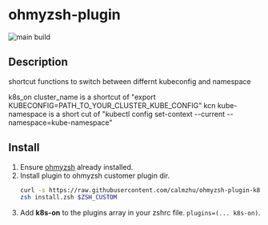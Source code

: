 # ohmyzsh-plugin

![main build](https://github.com/calmzhu/ohmyzsh-plugin-k8s-on/actions/workflows/build.yml/badge.svg?branch=main)

## Description

shortcut functions to switch between differnt kubeconfig and namespace

k8s_on cluster_name is a shortcut of "export KUBECONFIG=PATH_TO_YOUR_CLUSTER_KUBE_CONFIG"
kcn kube-namespace is a short cut of "kubectl config set-context --current --namespace=kube-namespace"

## Install
1. Ensure [ohmyzsh](https://github.com/ohmyzsh/ohmyzsh) already installed.
1. Install plugin to ohmyzsh customer plugin dir.
    ```zsh
    curl -s https://raw.githubusercontent.com/calmzhu/ohmyzsh-plugin-k8s-on/refs/heads/main/install.zsh >install.zsh
    zsh install.zsh $ZSH_CUSTOM
    ```
1. Add **k8s-on** to the plugins array in your zshrc file.
    `plugins=(... k8s-on)`.
```

